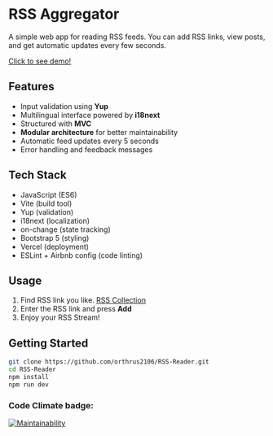 # RSS Aggregator

A simple web app for reading RSS feeds. You can add RSS links, view posts, and get automatic updates every few seconds.

[Click to see demo!](https://frontend-project-11-khaki.vercel.app/)

## Features

- Input validation using **Yup**
- Multilingual interface powered by **i18next**
- Structured with **MVC**
- **Modular architecture** for better maintainability
- Automatic feed updates every 5 seconds
- Error handling and feedback messages

## Tech Stack

- JavaScript (ES6)
- Vite (build tool)
- Yup (validation)
- i18next (localization)
- on-change (state tracking)
- Bootstrap 5 (styling)
- Vercel (deployment)
- ESLint + Airbnb config (code linting)

## Usage

1. Find RSS link you like. [RSS Collection](https://about.fb.com/wp-content/uploads/2016/05/rss-urls-1.pdf)
2. Enter the RSS link and press **Add**
3. Enjoy your RSS Stream!

## Getting Started

```bash
git clone https://github.com/orthrus2106/RSS-Reader.git
cd RSS-Reader
npm install
npm run dev
```
### Code Climate badge:
[![Maintainability](https://qlty.sh/badges/35767370-24f8-4c2e-915e-891373bc98fe/maintainability.svg)](https://qlty.sh/gh/orthrus2106/projects/RSS-Reader)

